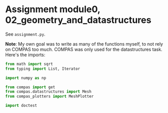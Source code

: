 # Assignment module0, 02_geometry_and_datastructures

See `assignment.py`.

**Note**: My own goal was to write as many of the functions myself, to not rely on COMPAS too much. COMPAS was only used for the datastructures task. Here's the imports:

```python
from math import sqrt
from typing import List, Iterator

import numpy as np

from compas import get
from compas.datastructures import Mesh
from compas_plotters import MeshPlotter

import doctest
```
